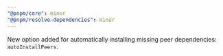 ```yaml
---
"@pnpm/core": minor
"@pnpm/resolve-dependencies": minor
---
```


New option added for automatically installing missing peer dependencies: `autoInstallPeers`.

